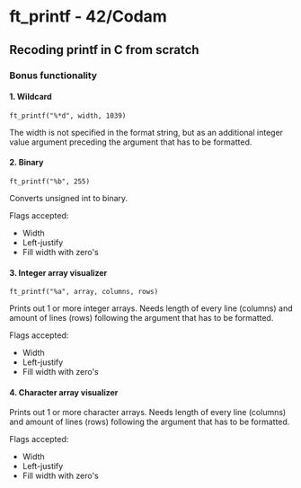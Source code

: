 # ft_printf - 42/Codam
## Recoding printf in C from scratch

### Bonus functionality
#### 1. Wildcard
```
ft_printf("%*d", width, 1039)
```
The width is not specified in the format string, but as an additional integer value argument preceding the argument that has to be formatted. 
#### 2. Binary
```
ft_printf("%b", 255)
```
Converts unsigned int to binary. 

Flags accepted:
- Width
- Left-justify
- Fill width with zero's
#### 3. Integer array visualizer
```
ft_printf("%a", array, columns, rows)
```
Prints out 1 or more integer arrays. Needs length of every line (columns) and amount of lines (rows) following the argument that has to be formatted.

Flags accepted:
- Width
- Left-justify
- Fill width with zero's
#### 4. Character array visualizer
Prints out 1 or more character arrays. Needs length of every line (columns) and amount of lines (rows) following the argument that has to be formatted.

Flags accepted:
- Width
- Left-justify
- Fill width with zero's
